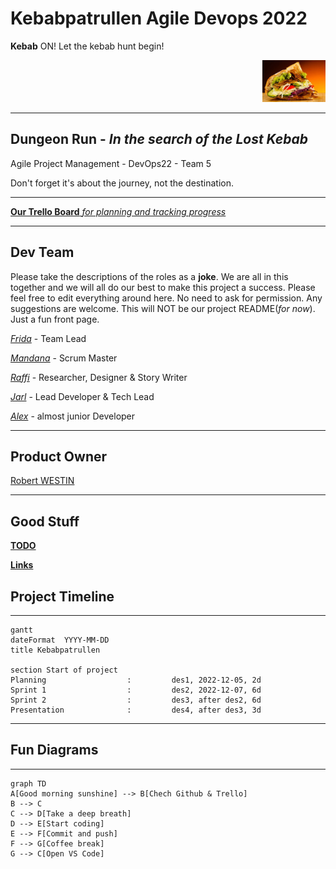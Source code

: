 # Kebabpatrullen Agile Devops 2022

**Kebab** ON!
Let the kebab hunt begin!

<p align = "right">
<img src="img/kebab.jpeg" width=20% >

---

## **Dungeon Run** - *In the search of the Lost Kebab*

Agile Project Management - DevOps22 - Team 5

Don't forget it's about the journey, not the destination.

---

[**Our Trello Board** *for planning and tracking progress*](https://trello.com/invite/devops22gruppx/ATTI617b37ffc515008b88814c6b8f61e9ea09E661C5)

---

## Dev Team

Please take the descriptions of the roles as a **joke**. We are all in this together and we will all do our best to make this project a success.
Please feel free to edit everything around here. No need to ask for permission. Any suggestions are welcome. This will NOT be our project README(*for now*). Just a fun front page.

[*Frida*](https://github.com/fridalundstroms) - Team Lead

[*Mandana*](https://github.com/Manibadani) - Scrum Master

[*Raffi*](https://github.com/raffiavakian) - Researcher, Designer & Story Writer

[*Jarl*](https://github.com/JarlJakobsson) - Lead Developer & Tech Lead

[*Alex*](https://github.com/AlexRoman777) - almost junior Developer

---

## Product Owner

[Robert WESTIN](https://github.com/robert-alfwar)

---

## Good Stuff

[**TODO**](stuff/todo.md)

[**Links**](stuff/links.md)

## Project Timeline

---

```mermaid
gantt
dateFormat  YYYY-MM-DD
title Kebabpatrullen

section Start of project
Planning                  :         des1, 2022-12-05, 2d
Sprint 1                  :         des2, 2022-12-07, 6d
Sprint 2                  :         des3, after des2, 6d
Presentation              :         des4, after des3, 3d
```

---

## Fun Diagrams

---

```mermaid
graph TD
A[Good morning sunshine] --> B[Chech Github & Trello]
B --> C
C --> D[Take a deep breath]
D --> E[Start coding]
E --> F[Commit and push]
F --> G[Coffee break]
G --> C[Open VS Code]
```
